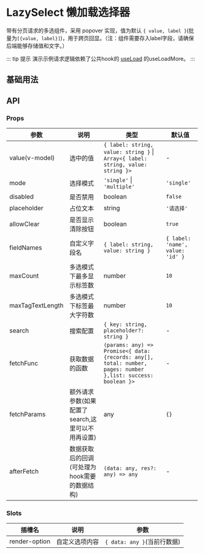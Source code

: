 # LazySelect 懒加载选择器

带有分页请求的多选组件，采用 popover 实现，值为默认 `{ value, label }`(批量为`[{value, label}]`)，用于跨页回显。（注：组件需要存入label字段，请确保后端能够存储值和文字。）

<script setup>
import Basic from './Basic.vue'
</script>
::: tip 提示
演示示例请求逻辑依赖了公共hook的 [useLoad](/components/load-more/index) 的useLoadMore。
:::

## 基础用法

<Basic/>


## API

### Props

| 参数 | 说明 | 类型 | 默认值 |
| --- | --- | --- | --- |
| value(v-model) | 选中的值 | `{ label: string, value: string }` \| `Array<{ label: string, value: string }>` | - |
| mode | 选择模式 | `'single'` \| `'multiple'` | `'single'` |
| disabled | 是否禁用 | boolean | `false` |
| placeholder | 占位文本 | string | `'请选择'` |
| allowClear | 是否显示清除按钮 | boolean | `true` |
| fieldNames | 自定义字段名 | `{ label: string, value: string }` | `{ label: 'name', value: 'id' }` |
| maxCount | 多选模式下最多显示标签数 | number | `10` |
| maxTagTextLength | 多选模式下标签最大字符数 | number | `10` |
| search | 搜索配置 | `{ key: string, placeholder?: string }` | - |
| fetchFunc | 获取数据的函数 | `(params: any) => Promise<{ data: {records: any[], total: number, pages: number },list: success: boolean }>` | - |
| fetchParams | 额外请求参数(如果配置了search,这里可以不用再设置) | any | `{}` |
| afterFetch | 数据获取后的回调(可处理为hook需要的数据结构) | `(data: any, res?: any) => any` | - |


### Slots

| 插槽名 | 说明 | 参数 |
| --- | --- | --- |
| render-option | 自定义选项内容 | `{ data: any }`(当前行数据) | 